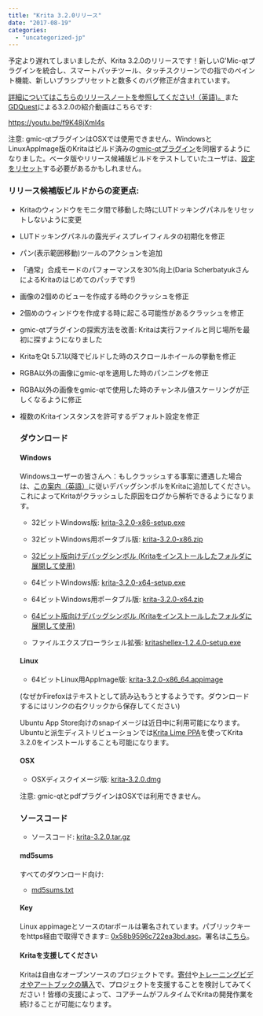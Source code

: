 ```yaml
---
title: "Krita 3.2.0リリース"
date: "2017-08-19"
categories: 
  - "uncategorized-jp"
---
```


予定より遅れてしまいましたが、Krita 3.2.0のリリースです！新しいG'Mic-qtプラグインを統合し、スマートパッチツール、タッチスクリーンでの指でのペイント機能、新しいブラシプリセットと数多くのバグ修正が含まれています。

[詳細についてはこちらのリリースノートを参照してください!（英語)。](https://krita.org/en/release-notes-for-krita-3-2/)また[GDQuest](http://gdquest.com/)による3.2.0の紹介動画はこちらです:

https://youtu.be/f9K48jXml4s

注意: gmic-qtプラグインはOSXでは使用できません、WindowsとLinuxAppImage版のKritaはビルド済みの[gmic-qtプラグイン](https://github.com/c-koi/gmic-qt)を同梱するようになりました。ベータ版やリリース候補版ビルドをテストしていたユーザは、[設定をリセット](https://docs.krita.org/KritaFAQ#Resetting_Krita_configuration)する必要があるかもしれません。

### リリース候補版ビルドからの変更点:

- Kritaのウィンドウをモニタ間で移動した時にLUTドッキングパネルをリセットしないように変更
- LUTドッキングパネルの露光ディスプレイフィルタの初期化を修正
- パン(表示範囲移動)ツールのアクションを追加
- 「通常」合成モードのパフォーマンスを30%向上(Daria ScherbatyukさんによるKritaのはじめてのパッチです!)
- 画像の2個めのビューを作成する時のクラッシュを修正
- 2個めのウィンドウを作成する時に起こる可能性があるクラッシュを修正
- gmic-qtプラグインの探索方法を改善: Kritaは実行ファイルと同じ場所を最初に探すようになりました
- KritaをQt 5.7.1以降でビルドした時のスクロールホイールの挙動を修正
- RGBA以外の画像にgmic-qtを適用した時のパンニングを修正
- RGBA以外の画像をgmic-qtで使用した時のチャンネル値スケーリングが正しくなるように修正
- 複数のKritaインスタンスを許可するデフォルト設定を修正
    
    ### ダウンロード
    
    #### Windows
    
    Windowsユーザーの皆さんへ：もしクラッシュする事案に遭遇した場合は、[この案内（英語）](https://docs.krita.org/Dr._Mingw_debugger)に従いデバッグシンボルをKritaに追加してください。これによってKritaがクラッシュした原因をログから解析できるようになります。
    
    - 32ビットWindows版: [krita-3.2.0-x86-setup.exe](https://download.kde.org/stable/krita/3.2.0/krita-3.2.0-x86-setup.exe)
    - 32ビットWindows用ポータブル版: [krita-3.2.0-x86.zip](https://download.kde.org/stable/krita/3.2.0/krita-3.2.0-x86.zip)
    - [32ビット版向けデバッグシンボル (Kritaをインストールしたフォルダに展開して使用)](https://download.kde.org/stable/krita/3.2.0/krita-3.2.0-x86-dbg.zip)
    
    - 64ビットWindows版: [krita-3.2.0-x64-setup.exe](https://download.kde.org/stable/krita/3.2.0/krita-3.2.0-x64-setup.exe)
    - 64ビットWindows用ポータブル版: [krita-3.2.0-x64.zip](https://download.kde.org/stable/krita/3.2.0/krita-3.2.0-x64.zip)
    - [64ビット版向けデバッグシンボル (Kritaをインストールしたフォルダに展開して使用)](https://download.kde.org/stable/krita/3.2.0/krita-3.2.0-x64-dbg.zip)
    
    - ファイルエクスプローラシェル拡張: [kritashellex-1.2.4.0-setup.exe](https://download.kde.org/stable/krita/KritaShellExtension-v1.2.4-setup.exe)
    
    #### Linux
    
    - 64ビットLinux用AppImage版: [krita-3.2.0-x86\_64.appimage](https://download.kde.org/stable/krita/3.2.0/krita-3.2.0-x86_64.appimage)
    
    (なぜかFirefoxはテキストとして読み込もうとするようです。ダウンロードするにはリンクの右クリックから保存してください)
    
    Ubuntu App Store向けのsnapイメージは近日中に利用可能になります。 Ubuntuと派生ディストリビューションでは[Krita Lime PPA](https://launchpad.net/~kritalime/+archive/ubuntu/ppa)を使ってKrita 3.2.0をインストールすることも可能になります。
    
    #### OSX
    
    - OSXディスクイメージ版: [krita-3.2.0.dmg](https://download.kde.org/stable/krita/3.2.0/krita-3.2.0.dmg)
    
    注意: gmic-qtとpdfプラグインはOSXでは利用できません。
    
    ### ソースコード
    
    - ソースコード: [krita-3.2.0.tar.gz](https://download.kde.org/stable/krita/3.2.0/krita-3.2.0.tar.gz)
    
    #### md5sums
    
    すべてのダウンロード向け:
    
    - [md5sums.txt](https://download.kde.org/stable/krita/3.2.0/md5sums.txt)
    
    #### Key
    
    Linux appimageとソースのtarボールは署名されています。パブリックキーをhttps経由で取得できます:: [0x58b9596c722ea3bd.asc](https://share.kde.org/index.php/s/fJ99V5mZvuyD0z8)。署名は[こちら](http://download.kde.org/stable/krita/3.2.0/)。
    
    #### Kritaを支援してください
    
    Kritaは自由なオープンソースのプロジェクトです。[寄付](https://krita.org/jp/support-us-jp/donations-jp/)や[トレーニングビデオやアートブックの購入](https://krita.org/jp/support-us-jp/shop-jp/)で、プロジェクトを支援することを検討してみてください！皆様の支援によって、コアチームがフルタイムでKritaの開発作業を続けることが可能になります。
